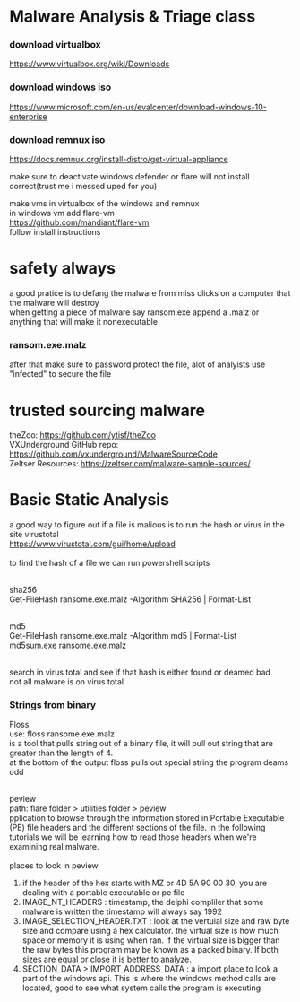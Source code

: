# Malware Analysis & Triage class

### download virtualbox
https://www.virtualbox.org/wiki/Downloads
### download windows iso
https://www.microsoft.com/en-us/evalcenter/download-windows-10-enterprise
### download remnux iso
https://docs.remnux.org/install-distro/get-virtual-appliance

make sure to deactivate windows defender or flare will not install correct(trust me i messed uped for you)
<br/>

make vms in virtualbox of the windows and remnux
<br/>
in windows vm add flare-vm
<br/>
https://github.com/mandiant/flare-vm
<br/>
follow install instructions

# safety always
a good pratice is to defang the malware from miss clicks on a computer that the malware will destroy
<br/>
when getting a piece of malware say ransom.exe append a .malz or anything that will make it nonexecutable

### ransom.exe.malz

after that make sure to password protect the file, alot of analyists use "infected" to secure the file

# trusted sourcing malware
theZoo: https://github.com/ytisf/theZoo
<br/>
VXUnderground GitHub repo: https://github.com/vxunderground/MalwareSourceCode
<br/>
Zeltser Resources: https://zeltser.com/malware-sample-sources/


# Basic Static Analysis 
a good way to figure out if a file is malious is to run the hash or virus in the site virustotal
<br/>
https://www.virustotal.com/gui/home/upload
<br/><br/>
to find the hash of a file we can run powershell scripts
<br/><br/>

sha256
<br/>
Get-FileHash ransome.exe.malz -Algorithm SHA256 | Format-List
<br/><br/>
  
md5
<br/>
Get-FileHash ransome.exe.malz -Algorithm md5 | Format-List
<br/>
md5sum.exe ransome.exe.malz
<br/><br/>

search in virus total and see if that hash is either found or deamed bad
<br/>
not all malware is on virus total 
  
### Strings from binary
  
Floss
<br/>
use: floss ransome.exe.malz
<br/>
is a tool that pulls string out of a binary file, it will pull out string that are greater than the length of 4.
<br/>
at the bottom of the output floss pulls out special string the program deams odd
<br/><br/>
  
  
peview
<br/>
path: flare folder > utilities folder > peview
<br/>
pplication to browse through the information stored in Portable Executable (PE) file headers and the different sections of the file. In the following tutorials we will be learning how to read those headers when we're examining real malware.
<br/><br/>
places to look in peview
<br/>
1. if the header of the hex starts with MZ or 4D 5A 90 00 30, you are dealing with a portable executable or pe file
2. IMAGE_NT_HEADERS : timestamp, the delphi compliler that some malware is written the timestamp will always say 1992
3. IMAGE_SELECTION_HEADER.TXT : look at the vertuial size and raw byte size and compare using a hex calculator. the virtual size is how much space or memory it is using when ran. If the virtual size is bigger than the raw bytes this program may be known as a packed binary. If both sizes are equal or close it is better to analyze.
4. SECTION_DATA > IMPORT_ADDRESS_DATA : a import place to look a part of the windows api. This is where the windows method calls are located, good to see what system calls the program is executing

  

  
  
  
  
  
  
  
  
  
  

